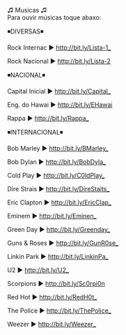 <p>♫ Musicas ♫<br>
Para ouvir músicas toque abaxo:</p>
<p>◾DIVERSAS◾</p>
<p>Rock Internac ► <a href="http://bit.ly/Lista-1_">http://bit.ly/Lista-1_</a></p>
<p>Rock Nacional ► <a href="http://bit.ly/Lista-2">http://bit.ly/Lista-2</a></p>
<p>◾NACIONAL◾</p>
<p>Capital Inicial ► <a href="http://bit.ly/Capital_">http://bit.ly/Capital_</a></p>
<p>Eng. do Hawai ► <a href="http://bit.ly/EHawai">http://bit.ly/EHawai</a></p>
<p>Rappa ► <a href="http://bit.ly/Rappa_">http://bit.ly/Rappa_</a></p>
<p>◾INTERNACIONAL◾</p>
<p>Bob Marley ► <a href="http://bit.ly/BMarley_">http://bit.ly/BMarley_</a></p>
<p>Bob Dylan ► <a href="http://bit.ly/BobDyla_">http://bit.ly/BobDyla_</a></p>
<p>Cold Play ► <a href="http://bit.ly/C0ldPlay_">http://bit.ly/C0ldPlay_</a></p>
<p>Dire Strais ► <a href="http://bit.ly/DireStaits_">http://bit.ly/DireStaits_</a></p>
<p>Eric Clapton ► <a href="http://bit.ly/EricClap_">http://bit.ly/EricClap_</a></p>
<p>Eminem ► <a href="http://bit.ly/Eminen_">http://bit.ly/Eminen_</a></p>
<p>Green Day ► <a href="http://bit.ly/Greenday_">http://bit.ly/Greenday_</a></p>
<p>Guns &amp; Roses ► <a href="http://bit.ly/GunR0se_">http://bit.ly/GunR0se_</a></p>
<p>Linkin Park ► <a href="http://bit.ly/LinkinPa_">http://bit.ly/LinkinPa_</a></p>
<p>U2 ► <a href="http://bit.ly/U2_">http://bit.ly/U2_</a></p>
<p>Scorpions ► <a href="http://bit.ly/Sc0rpi0n">http://bit.ly/Sc0rpi0n</a></p>
<p>Red Hot ► <a href="http://bit.ly/RedH0t_">http://bit.ly/RedH0t_</a></p>
<p>The Police ► <a href="http://bit.ly/ThePolice_">http://bit.ly/ThePolice_</a></p>
<p>Weezer ► <a href="http://bit.ly/Weezer_">http://bit.ly/Weezer_</a></p>
